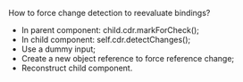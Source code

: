 How to force change detection to reevaluate bindings?

- In parent component: child.cdr.markForCheck();
- In child component: self.cdr.detectChanges();
- Use a dummy input;
- Create a new object reference to force reference change;
- Reconstruct child component.
